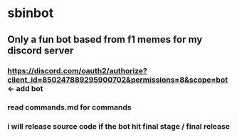 # sbinbot
## Only a fun bot based from f1 memes for my discord server
### https://discord.com/oauth2/authorize?client_id=850247889295900702&permissions=8&scope=bot <- add bot
### read commands.md for commands 
### i will release source code if the bot hit final stage / final release

